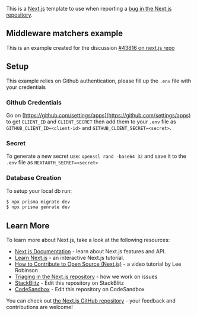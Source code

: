 This is a [Next.js](https://nextjs.org/) template to use when reporting a [bug in the Next.js repository](https://github.com/vercel/next.js/issues).

## Middleware matchers example 
This is an example created for the discussion [#43816 on next.js repo](https://github.com/vercel/next.js/discussions/43816)

## Setup 
This example relies on Github authentication, please fill up the `.env` file with your credentials

### Github Credentials 
Go on [https://github.com/settings/apps](https://github.com/settings/apps) to get `CLIENT_ID` and `CLIENT_SECRET`
then add them to your `.env` file as `GITHUB_CLIENT_ID=<client-id>` and `GITHUB_CLIENT_SECRET=<secret>`.

### Secret
To generate a new secret use: `openssl rand -base64 32` and save it to the `.env` file as `NEXTAUTH_SECRET=<secret>`

### Database Creation
To setup your local db run:
```sh
$ npx prisma migrate dev 
$ npx prisma genrate dev
```

## Learn More

To learn more about Next.js, take a look at the following resources:

- [Next.js Documentation](https://nextjs.org/docs) - learn about Next.js features and API.
- [Learn Next.js](https://nextjs.org/learn) - an interactive Next.js tutorial.
- [How to Contribute to Open Source (Next.js)](https://www.youtube.com/watch?v=cuoNzXFLitc) - a video tutorial by Lee Robinson
- [Triaging in the Next.js repository](https://github.com/vercel/next.js/blob/canary/contributing.md#triaging) - how we work on issues
- [StackBlitz](https://stackblitz.com/fork/github/vercel/next.js/tree/canary/examples/reproduction-template) - Edit this repository on StackBlitz
- [CodeSandbox](https://codesandbox.io/s/github/vercel/next.js/tree/canary/examples/reproduction-template) - Edit this repository on CodeSandbox

You can check out [the Next.js GitHub repository](https://github.com/vercel/next.js/) - your feedback and contributions are welcome!

